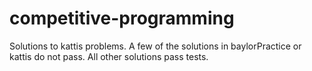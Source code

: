 # competitive-programming
Solutions to kattis problems. 
A few of the solutions in baylorPractice or kattis do not pass. All other solutions pass tests.
